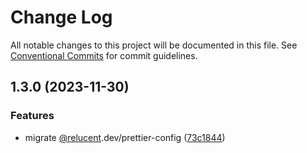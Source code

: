 # Change Log

All notable changes to this project will be documented in this file.
See [Conventional Commits](https://conventionalcommits.org) for commit guidelines.

## 1.3.0 (2023-11-30)


### Features

* migrate [@relucent](https://github.com/relucent).dev/prettier-config ([73c1844](https://github.com/RelucentDev/relucent-pkg/commit/73c1844648e8b71379cf5e9116bab03d1f9a0508))

